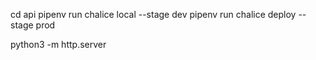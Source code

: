 cd api
pipenv run chalice local --stage dev
pipenv run chalice deploy --stage prod


python3 -m http.server
